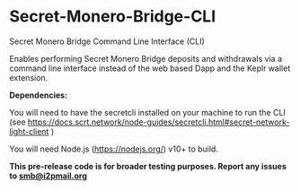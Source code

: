 # Secret-Monero-Bridge-CLI
Secret Monero Bridge Command Line Interface (CLI)

Enables performing Secret Monero Bridge deposits and withdrawals via a command line interface instead of the web based Dapp and the Keplr wallet extension.

**Dependencies:**

You will need to have the secretcli installed on your machine to run the CLI (see https://docs.scrt.network/node-guides/secretcli.html#secret-network-light-client )

You will need Node.js (https://nodejs.org/) v10+ to build.
  

**This pre-release code is for broader testing purposes. Report any issues to smb@i2pmail.org**
